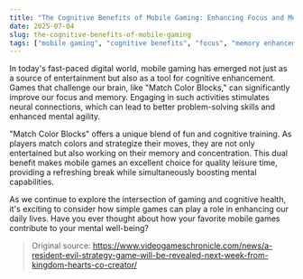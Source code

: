 ```yaml
---
title: "The Cognitive Benefits of Mobile Gaming: Enhancing Focus and Memory with Match Color Blocks"
date: 2025-07-04
slug: the-cognitive-benefits-of-mobile-gaming
tags: ["mobile gaming", "cognitive benefits", "focus", "memory enhancement"]
---
```


In today's fast-paced digital world, mobile gaming has emerged not just as a source of entertainment but also as a tool for cognitive enhancement. Games that challenge our brain, like "Match Color Blocks," can significantly improve our focus and memory. Engaging in such activities stimulates neural connections, which can lead to better problem-solving skills and enhanced mental agility.

"Match Color Blocks" offers a unique blend of fun and cognitive training. As players match colors and strategize their moves, they are not only entertained but also working on their memory and concentration. This dual benefit makes mobile games an excellent choice for quality leisure time, providing a refreshing break while simultaneously boosting mental capabilities.

As we continue to explore the intersection of gaming and cognitive health, it's exciting to consider how simple games can play a role in enhancing our daily lives. Have you ever thought about how your favorite mobile games contribute to your mental well-being?
> Original source: https://www.videogameschronicle.com/news/a-resident-evil-strategy-game-will-be-revealed-next-week-from-kingdom-hearts-co-creator/
